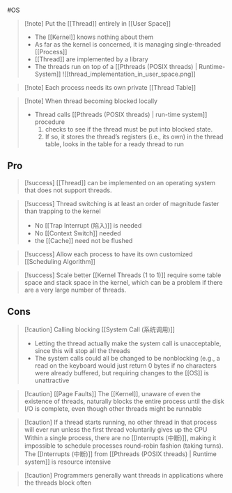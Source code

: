 #OS 
>[!note] Put the [[Thread]] entirely in [[User Space]] 
>- The [[Kernel]] knows nothing about them
>- As far as the kernel is concerned, it is managing single-threaded [[Process]]
>- [[Thread]] are implemented by a library
>- The threads run on top of a [[Pthreads (POSIX threads) | Runtime-System]]
>![[thread_implementation_in_user_space.png]]

>[!note] Each process needs its own private [[Thread Table]]

>[!note] When thread becoming blocked locally
>- Thread calls [[Pthreads (POSIX threads) | run-time system]] procedure
>	1. checks to see if the thread must be put into blocked state. 
>	2. If so, it stores the thread’s registers (i.e., its own) in the thread table, looks in the table for a ready thread to run


## Pro
>[!success] 
>[[Thread]] can be implemented on an operating system that does
not support threads.

>[!success]  Thread switching is at least an order of magnitude faster than trapping to the kernel 
> - No [[Trap Interrupt (陷入)]] is needed
> - No [[Context Switch]] needed
> - the [[Cache]] need not be flushed

>[!success] Allow each process to have its own customized [[Scheduling Algorithm]]

>[!success] Scale better
> [[Kernel Threads (1 to 1)]] require some table space and stack space in the kernel, which can be a problem if there are a very large number of threads.

## Cons
>[!caution] Calling blocking [[System Call (系统调用)]]
> - Letting the thread actually make the system call is unacceptable, since
this will stop all the threads
>- The system calls could all be changed to be nonblocking (e.g., a read on the
keyboard would just return 0 bytes if no characters were already buffered, but requiring changes to the [[OS]] is unattractive

>[!caution] [[Page Faults]]
>The [[Kernel]], unaware of even the existence of threads, naturally blocks
the entire process until the disk I/O is complete, even though other threads might
be runnable

>[!caution]  If a thread starts running, no other thread in that process will ever run unless the first thread voluntarily gives up the CPU
>Within a single process, there are no [[Interrupts (中断)]], making it impossible to schedule processes round-robin fashion (taking turns). The [[Interrupts (中断)]] from [[Pthreads (POSIX threads) | Runtime system]] is resource intensive

>[!caution] Programmers generally want threads in applications where the threads block often
